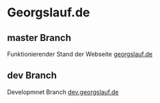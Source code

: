 # Georgslauf.de

## master Branch

Funktionierender Stand der Webseite [georgslauf.de](https://georgslauf.de)

## dev Branch

Developmnet Branch [dev.georgslauf.de](https://dev.georgslauf.de)
